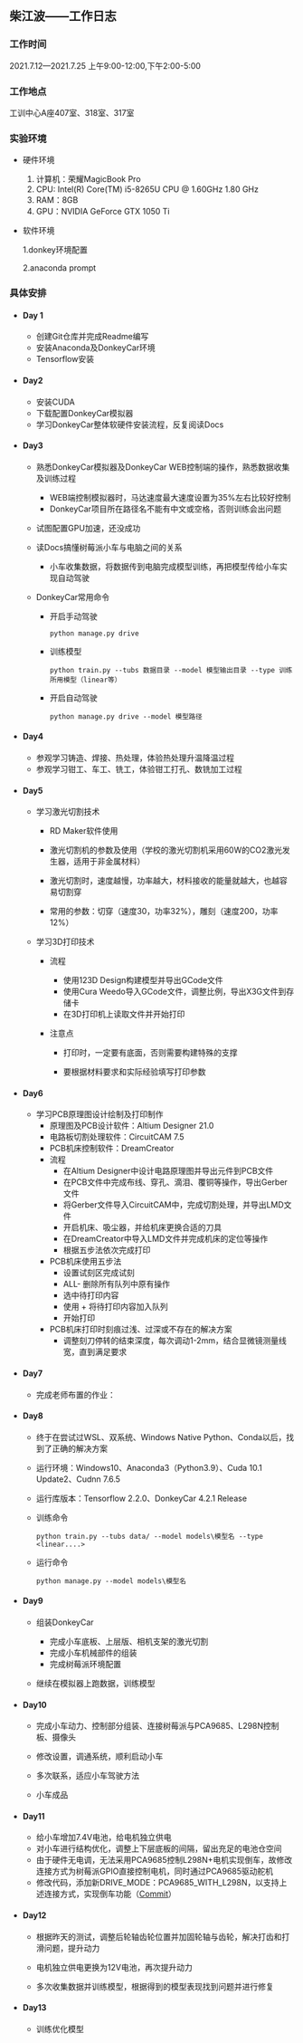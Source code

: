 ##              柴江波——工作日志

### 工作时间

2021.7.12—2021.7.25 上午9:00-12:00,下午2:00-5:00

### 工作地点

工训中心A座407室、318室、317室

### 实验环境

- 硬件环境

  1.  计算机：荣耀MagicBook Pro
  2. CPU: Intel(R) Core(TM) i5-8265U CPU @ 1.60GHz  1.80 GHz
  3. RAM：8GB 
  4. GPU：NVIDIA GeForce GTX 1050 Ti

- 软件环境

     1.donkey环境配置

     2.anaconda prompt

### 具体安排

- #### Day 1

   - 创建Git仓库并完成Readme编写
   - 安装Anaconda及DonkeyCar环境
   - Tensorflow安装

- #### Day2

  - 安装CUDA
  - 下载配置DonkeyCar模拟器
  - 学习DonkeyCar整体软硬件安装流程，反复阅读Docs

- #### Day3

  - 熟悉DonkeyCar模拟器及DonkeyCar WEB控制端的操作，熟悉数据收集及训练过程

    - WEB端控制模拟器时，马达速度最大速度设置为35%左右比较好控制
    - DonkeyCar项目所在路径名不能有中文或空格，否则训练会出问题

  - 试图配置GPU加速，还没成功

  - 读Docs搞懂树莓派小车与电脑之间的关系

    - 小车收集数据，将数据传到电脑完成模型训练，再把模型传给小车实现自动驾驶

  - DonkeyCar常用命令

    - 开启手动驾驶 

      `python manage.py drive`

    - 训练模型 

      `python train.py --tubs 数据目录 --model 模型输出目录 --type 训练所用模型（linear等）`

    - 开启自动驾驶 

      `python manage.py drive --model 模型路径`

- #### Day4

  - 参观学习铸造、焊接、热处理，体验热处理升温降温过程
  - 参观学习钳工、车工、铣工，体验钳工打孔、数铣加工过程

- #### Day5

  - 学习激光切割技术

    - RD Maker软件使用

    - 激光切割机的参数及使用（学校的激光切割机采用60W的CO2激光发生器，适用于非金属材料）

    - 激光切割时，速度越慢，功率越大，材料接收的能量就越大，也越容易切割穿

    - 常用的参数：切穿（速度30，功率32%），雕刻（速度200，功率12%）

  - 学习3D打印技术

    - 流程
      - 使用123D Design构建模型并导出GCode文件
      - 使用Cura Weedo导入GCode文件，调整比例，导出X3G文件到存储卡
      - 在3D打印机上读取文件并开始打印

    - 注意点

      - 打印时，一定要有底面，否则需要构建特殊的支撑

      - 要根据材料要求和实际经验填写打印参数



- #### Day6

  - 学习PCB原理图设计绘制及打印制作
    - 原理图及PCB设计软件：Altium Designer 21.0
    - 电路板切割处理软件：CircuitCAM 7.5
    - PCB机床控制软件：DreamCreator
    - 流程
      - 在Altium Designer中设计电路原理图并导出元件到PCB文件
      - 在PCB文件中完成布线、穿孔、滴泪、覆铜等操作，导出Gerber文件
      - 将Gerber文件导入CircuitCAM中，完成切割处理，并导出LMD文件
      - 开启机床、吸尘器，并给机床更换合适的刀具
      - 在DreamCreator中导入LMD文件并完成机床的定位等操作
      - 根据五步法依次完成打印
    - PCB机床使用五步法
      - 设置试刻区完成试刻
      - ALL- 删除所有队列中原有操作
      - 选中待打印内容
      - 使用 + 将待打印内容加入队列
      - 开始打印
    - PCB机床打印时刻痕过浅、过深或不存在的解决方案
      - 调整刻刀停转的结束深度，每次调动1-2mm，结合显微镜测量线宽，直到满足要求
      
      


- #### Day7

  - 完成老师布置的作业：

  

- #### Day8

  - 终于在尝试过WSL、双系统、Windows Native Python、Conda以后，找到了正确的解决方案

  - 运行环境：Windows10、Anaconda3（Python3.9）、Cuda 10.1 Update2、Cudnn 7.6.5

  - 运行库版本：Tensorflow 2.2.0、DonkeyCar 4.2.1 Release

  - 训练命令

    ```shell
    python train.py --tubs data/ --model models\模型名 --type <linear....>
    ```

  - 运行命令

    ```shell
    python manage.py --model models\模型名
    ```

- #### Day9

  - 组装DonkeyCar
    - 完成小车底板、上层版、相机支架的激光切割
    - 完成小车机械部件的组装
    - 完成树莓派环境配置
    
  - 继续在模拟器上跑数据，训练模型
  
    
  
- #### Day10

  - 完成小车动力、控制部分组装、连接树莓派与PCA9685、L298N控制板、摄像头
  
  - 修改设置，调通系统，顺利启动小车
  
  - 多次联系，适应小车驾驶方法
  
  - 小车成品
  
    
  
- #### Day11

  - 给小车增加7.4V电池，给电机独立供电
  - 对小车进行结构优化，调整上下层底板的间隔，留出充足的电池仓空间
  - 由于硬件无电调，无法采用PCA9685控制L298N+电机实现倒车，故修改连接方式为树莓派GPIO直接控制电机，同时通过PCA9685驱动舵机
  - 修改代码，添加新DRIVE_MODE：PCA9685_WITH_L298N，以支持上述连接方式，实现倒车功能（[Commit](https://gitee.com/crayonding/donkey-car_-swjtu_-summer/commit/38d5321fb027ad4bde742033260fd6049e72f7fe)）

- #### Day12

  - 根据昨天的测试，调整后轮轴齿轮位置并加固轮轴与齿轮，解决打齿和打滑问题，提升动力

  - 电机独立供电更换为12V电池，再次提升动力

  - 多次收集数据并训练模型，根据得到的模型表现找到问题并进行修复

    

- #### Day13

  -  训练优化模型


